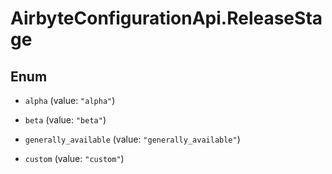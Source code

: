 # AirbyteConfigurationApi.ReleaseStage

## Enum


* `alpha` (value: `"alpha"`)

* `beta` (value: `"beta"`)

* `generally_available` (value: `"generally_available"`)

* `custom` (value: `"custom"`)


